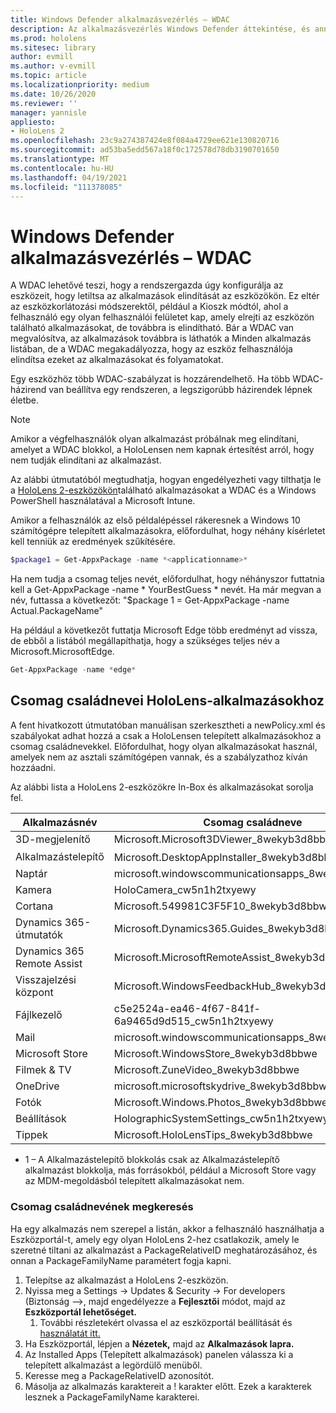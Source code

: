 ```yaml
---
title: Windows Defender alkalmazásvezérlés – WDAC
description: Az alkalmazásvezérlés Windows Defender áttekintése, és annak használata a HoloLens vegyes valóságú eszközeinek kezeléséhez.
ms.prod: hololens
ms.sitesec: library
author: evmill
ms.author: v-evmill
ms.topic: article
ms.localizationpriority: medium
ms.date: 10/26/2020
ms.reviewer: ''
manager: yannisle
appliesto:
- HoloLens 2
ms.openlocfilehash: 23c9a274387424e8f084a4729ee621e130820716
ms.sourcegitcommit: ad53ba5edd567a18f0c172578d78db3190701650
ms.translationtype: MT
ms.contentlocale: hu-HU
ms.lasthandoff: 04/19/2021
ms.locfileid: "111378085"
---
```

# <a name="windows-defender-application-control---wdac"></a>Windows Defender alkalmazásvezérlés – WDAC

A WDAC lehetővé teszi, hogy a rendszergazda úgy konfigurálja az eszközeit, hogy letiltsa az alkalmazások elindítását az eszközökön. Ez eltér az eszközkorlátozási módszerektől, például a Kioszk módtól, ahol a felhasználó egy olyan felhasználói felületet kap, amely elrejti az eszközön található alkalmazásokat, de továbbra is elindítható. Bár a WDAC van megvalósítva, az alkalmazások továbbra is láthatók a Minden alkalmazás listában, de a WDAC megakadályozza, hogy az eszköz felhasználója elindítsa ezeket az alkalmazásokat és folyamatokat.

Egy eszközhöz több WDAC-szabályzat is hozzárendelhető. Ha több WDAC-házirend van beállítva egy rendszeren, a legszigorúbb házirendek lépnek életbe. 

> [!NOTE]
> Amikor a végfelhasználók olyan alkalmazást próbálnak meg elindítani, amelyet a WDAC blokkol, a HoloLensen nem kapnak értesítést arról, hogy nem tudják elindítani az alkalmazást.

Az alábbi útmutatóból megtudhatja, hogyan engedélyezheti vagy tilthatja le a [HoloLens 2-eszközökön](https://docs.microsoft.com/mem/intune/configuration/custom-profile-hololens)található alkalmazásokat a WDAC és a Windows PowerShell használatával a Microsoft Intune.

Amikor a felhasználók az első példalépéssel rákeresnek a Windows 10 számítógépre telepített alkalmazásokra, előfordulhat, hogy néhány kísérletet kell tenniük az eredmények szűkítésére.

```powershell
$package1 = Get-AppxPackage -name *<applicationname>*
``` 

Ha nem tudja a csomag teljes nevét, előfordulhat, hogy néhányszor futtatnia kell a Get-AppxPackage -name \* YourBestGuess \* nevét. Ha már megvan a név, futtassa a következőt: "$package 1 = Get-AppxPackage -name Actual.PackageName"

Ha például a következőt futtatja Microsoft Edge több eredményt ad vissza, de ebből a listából megállapíthatja, hogy a szükséges teljes név a Microsoft.MicrosoftEdge.

```powershell
Get-AppxPackage -name *edge*
``` 

## <a name="package-family-names-for-apps-on-hololens"></a>Csomag családnevei HoloLens-alkalmazásokhoz

A fent hivatkozott útmutatóban manuálisan szerkesztheti a newPolicy.xml és szabályokat adhat hozzá a csak a HoloLensen telepített alkalmazásokhoz a csomag családnevekkel. Előfordulhat, hogy olyan alkalmazásokat használ, amelyek nem az asztali számítógépen vannak, és a szabályzathoz kíván hozzáadni.

Az alábbi lista a HoloLens 2-eszközökre In-Box és alkalmazásokat sorolja fel.

| Alkalmazásnév                   | Csomag családneve                                |
|----------------------------|----------------------------------------------------|
| 3D-megjelenítő                  | Microsoft.Microsoft3DViewer_8wekyb3d8bbwe          |
| Alkalmazástelepítő              | Microsoft.DesktopAppInstaller_8wekyb3d8bbwe <sup>1</sup>         |
| Naptár                   | microsoft.windowscommunicationsapps_8wekyb3d8bbwe  |
| Kamera                     | HoloCamera_cw5n1h2txyewy                           |
| Cortana                    | Microsoft.549981C3F5F10_8wekyb3d8bbwe              |
| Dynamics 365-útmutatók        | Microsoft.Dynamics365.Guides_8wekyb3d8bbwe         |
| Dynamics 365 Remote Assist | Microsoft.MicrosoftRemoteAssist_8wekyb3d8bbwe      |
| Visszajelzési központ               | Microsoft.WindowsFeedbackHub_8wekyb3d8bbwe         |
| Fájlkezelő              | c5e2524a-ea46-4f67-841f-6a9465d9d515_cw5n1h2txyewy |
| Mail                       | microsoft.windowscommunicationsapps_8wekyb3d8bbwe  |
| Microsoft Store            | Microsoft.WindowsStore_8wekyb3d8bbwe               |
| Filmek & TV                | Microsoft.ZuneVideo_8wekyb3d8bbwe                  |
| OneDrive                   | microsoft.microsoftskydrive_8wekyb3d8bbwe          |
| Fotók                     | Microsoft.Windows.Photos_8wekyb3d8bbwe             |
| Beállítások                   | HolographicSystemSettings_cw5n1h2txyewy            |
| Tippek                       | Microsoft.HoloLensTips_8wekyb3d8bbwe               |

- 1 – A Alkalmazástelepítő blokkolás csak az Alkalmazástelepítő alkalmazást blokkolja, más forrásokból, például a Microsoft Store vagy az MDM-megoldásból telepített alkalmazásokat nem.

### <a name="how-to-find-a-package-family-name"></a>Csomag családnevének megkeresés

Ha egy alkalmazás nem szerepel a listán, akkor a felhasználó használhatja a Eszközportál-t, amely egy olyan HoloLens 2-hez csatlakozik, amely le szeretné tiltani az alkalmazást a PackageRelativeID meghatározásához, és onnan a PackageFamilyName paramétert fogja kapni.

1. Telepítse az alkalmazást a HoloLens 2-eszközön. 
1. Nyissa meg a Settings -> Updates & Security -> For developers (Biztonság –>, majd engedélyezze a **Fejlesztői** módot, majd az **Eszközportál lehetőséget.** 
    1. További részletekért olvassa el az eszközportál beállítását és [használatát itt.](https://docs.microsoft.com/windows/mixed-reality/develop/platform-capabilities-and-apis/using-the-windows-device-portal)
1. Ha Eszközportál, lépjen a **Nézetek,** majd az **Alkalmazások lapra.** 
1. Az Installed Apps (Telepített alkalmazások) panelen válassza ki a telepített alkalmazást a legördülő menüből. 
1. Keresse meg a PackageRelativeID azonosítót. 
1. Másolja az alkalmazás karaktereit a ! karakter előtt. Ezek a karakterek lesznek a PackageFamilyName karakterei.


